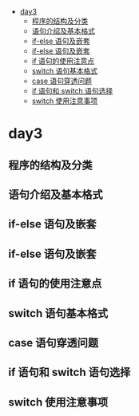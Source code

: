 <!-- TOC -->

- [day3](#day3)
    - [程序的结构及分类](#程序的结构及分类)
    - [语句介绍及基本格式](#语句介绍及基本格式)
    - [if-else 语句及嵌套](#if-else-语句及嵌套)
    - [if-else 语句及嵌套](#if-else-语句及嵌套-1)
    - [if 语句的使用注意点](#if-语句的使用注意点)
    - [switch 语句基本格式](#switch-语句基本格式)
    - [case 语句穿透问题](#case-语句穿透问题)
    - [if 语句和 switch 语句选择](#if-语句和-switch-语句选择)
    - [switch 使用注意事项](#switch-使用注意事项)

<!-- /TOC -->
# day3

## 程序的结构及分类


## 语句介绍及基本格式


## if-else 语句及嵌套


## if-else 语句及嵌套


## if 语句的使用注意点


## switch 语句基本格式


## case 语句穿透问题


## if 语句和 switch 语句选择


## switch 使用注意事项


